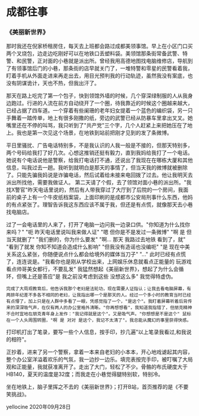 # 成都往事

### 《美丽新世界》

​	那时我还在倪家桥租房住，每天去上班都会路过成都美领事馆。早上在小区门口买两个叉烧包，边走边吃刚好可以在地铁口丢塑料袋。美领馆那条街常备武警、特警、和民警，正对面的小巷就是派出所。曾经我用高德地图找电脑维修店，导航到了有领事馆后门的小巷，那条街的店早就关门了，一堆特警和零星的民警看着我，盯着手机从外面走进来再走出去，用目光预判我的行动轨迹，虽然我没有案底，也没有阴谋诡计，天也不热，但我出汗了。

​	那天在路上吃完了第一个包子，快到领馆外墙的时候，几个穿深绿制服的人从我身边跑过。行进的人流在前方自动绕开了一个圈，待我靠近的时候这个圈越来越大，已经占据了四车道。一个穿着有些阑珊的老年妇女提着一个蓝色的编织袋，另一只手舞着一踏传单，地上有很多刚撒的纸，旁边的武警已经从防暴车里拿出叉叉。她嘴里还在不停的叫骂，我只听到了"共产党"三个字，几个人赶紧上来把她压在了地上。我也是第一次见这个场景，在地铁到站前把刚才见到的发了条微博。

​	平日里骚扰、广告电话特别多，不是我认识的人我一般是不接的，但那天特别多，两个号码给我打了好几次。心想这推销还挺有毅力，直到我妈给我打了一个电话。她说有个电话说他是警察，给我打电话打不通，还说出了我现在在哪栋大厦和其他信息，叫我过去一趟。我听到就明白是那天的事情了，但当天我的微博就被删除了。只能先骗我妈说是诈骗电话，然后试着给未接来电回拨了过去。他让我明天去派出所找他，需要我做证人。
第二天请了个假，去了领馆对面小巷的派出所。"我找X警官"昨天电话里说的，然后有人带我穿过了大厅到了后院的一个房间，我面前的桌子上有一个牛皮纸档案袋，上面印刷的是成都市公安局刑事什么东西，他妈的有点紧张了。理智告诉我这东西应该不属于我，但还是有点慌，就像那天去小巷找电脑店。

​	过了一会电话里的人来了，打开了电脑一边问我一边录口供。"你知道为什么找你来吗？" "呃 昨天电话里说叫我来做人证" "嗯 但你是不是发过一条微博" "啊 是 但当天就删了" "我们删的，你为什么要发" "啊... 那天 我路过去地铁 看到了，就" "看到了就发 你知不知道会造成什么影响" "但我没有造谣也没编呃" "是 现在中美关系这么紧张，你随便说点什么都会给境外的媒体当刀子" "..." 此时已经有点慌了，连连说是。"我看你也是刚从学校出来，上网娱乐休息就看点正能量的 玩游戏 看点帅哥美女都行，不要乱发" 我猛然想起《美丽新世界》，想起了为什么会循环，但嘴上还是答应"是 我之前没考虑到这些 没想这么多" 我觉得特虚伪。

 	完成了大局观教育后，他告诉我那个老妇是法轮功，现在需要人证指认；让我去看电脑屏幕，有两排年纪差不多各不相同的老妇，让我指出哪一个是那天的人。经过一个多小时的教育当时已经有点懵了，加上只是在人群中多看了一眼，凭感觉指了一个，"是这个"。我盯着屏幕听着后背传来的深深吸气声，在仅有两人的办公室格外清晰。"你再想想看"，我知道我指错了，但朋克精神不合时宜地在朋克青年身上发作："我记得就是这个"。又是吸气声。"你想想是不是这个" 鼠标在一个人头周围转圈，"啊 是 对对 是这个，我记不太清了"。我总能从魔幻的事里获得快感。
 打印机打出了笔录，要写一些个人信息，按手印，抄几遍"以上笔录我看过,和我说的相符"。

​	正抄着，进来了另一个警察，拿着一本来自老妇的小本本，开心地戏谑起其内容，整个办公室洋溢着欢乐的气氛，我一边抄一边乐。填完表按完手印，被叮嘱了大局观和正能量，我就获准离开了。走出了大门，轻松了不少。骨骼的布氏硬度大于HB140，夏天的温度是32度；而我走在小巷觉得腿特别软，特别冷。

​	坐在地铁上，脑子里挥之不去的《美丽新世界》；打开B站，首页推荐的是《不要笑挑战》。

yellocine
2020年09月28日
